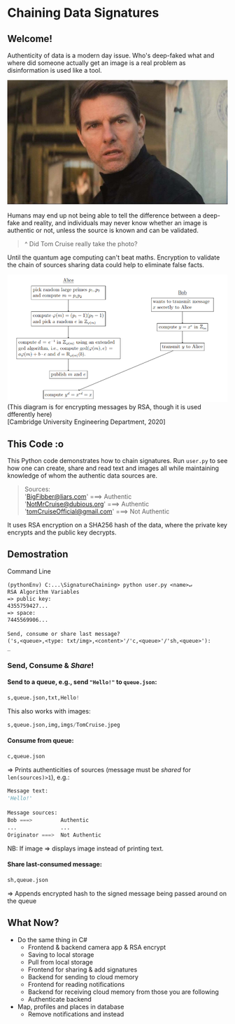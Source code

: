 # Chaining Data Signatures
## Welcome!

Authenticity of data is a modern day issue. Who's deep-faked what and where did someone actually get an image is a real problem as disinformation is used like a tool.

![](imgs/TomCruise.jpeg)

Humans may end up not being able to tell the difference between a deep-fake and reality, and individuals may never know whether an image is authentic or not, unless the source is known and can be validated.

> ^ Did Tom Cruise really take the photo?

Until the quantum age computing can't beat maths. Encryption to validate the chain of sources sharing data could help to eliminate false facts.

![](imgs/RSAfundamentals.PNG)
(This diagram is for encrypting messages by RSA, though it is used dfferently here)\
[Cambridge University Engineering Department, 2020]

## This Code :o

This Python code demonstrates how to chain signatures. Run `user.py` to see how one can create, share and read text and images all while maintaining knowledge of whom the authentic data sources are.

> Sources:\
> 'BigFibber@liars.com' ===> Authentic\
> 'NotMrCruise@dubious.org' ===> Authentic\
> 'tomCruiseOfficial@gmail.com' ===> Not Authentic

It uses RSA encryption on a SHA256 hash of the data, where the private key encrypts and the public key decrypts.

## Demostration

Command Line
```commandline
(pythonEnv) C:...\SignatureChaining> python user.py <name>↵
RSA Algorithm Variables
=> public key:
4355759427...
=> space:
7445569906...

Send, consume or share last message?
('s,<queue>,<type: txt/img>,<content>'/'c,<queue>'/'sh,<queue>'):
_
```
### Send, Consume & _Share_!
#### Send to a queue, e.g., send `"Hello!"` to `queue.json`:
```python
s,queue.json,txt,Hello!
```
This also works with images:
```python
s,queue.json,img,imgs/TomCruise.jpeg
```
#### Consume  from queue:
```python
c,queue.json
```
=> Prints authenticities of sources (message must be _shared_ for `len(sources)>1`), e.g.:
```python
Message text:
'Hello!'

Message sources:
Bob ===>         Authentic
...              ...
Originator ===>  Not Authentic
```
NB: If image => displays image instead of printing text.

#### Share last-consumed message:
```python
sh,queue.json
```
=> Appends encrypted hash to the signed message being passed around on the queue

## What Now?

- Do the same thing in C#
  - Frontend & backend camera app & RSA encrypt
  - Saving to local storage
  - Pull from local storage
  - Frontend for sharing & add signatures
  - Backend for sending to cloud memory
  - Frontend for reading notifications
  - Backend for receiving cloud memory from those you are following
  - Authenticate backend
- Map, profiles and places in database
  - Remove notifications and instead 
